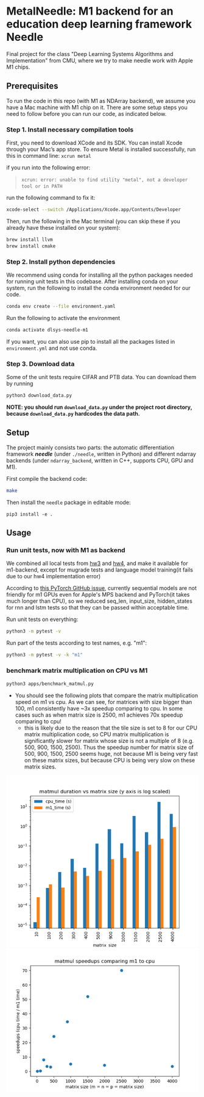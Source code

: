 # MetalNeedle: M1 backend for an education deep learning framework Needle

Final project for the class "Deep Learning Systems Algorithms and Implementation" from CMU, where we try to make needle work with Apple M1 chips.

## Prerequisites

To run the code in this repo (with M1 as NDArray backend), we assume you have a Mac machine with M1 chip on it. There are some setup steps you need to follow before you can run our code, as indicated below.

### Step 1. Install necessary compilation tools

First, you need to download XCode and its SDK. You can install Xcode through your Mac’s app store.
To ensure Metal is installed successfully, run this in command line:
`xcrun metal`

if you run into the following error:

> `xcrun: error: unable to find utility "metal", not a developer tool or in PATH`

run the following command to fix it:

```bash
xcode-select --switch /Applications/Xcode.app/Contents/Developer
```

Then, run the following in the Mac terminal (you can skip these if you already have these installed on your system):

```bash
brew install llvm
brew install cmake
```

### Step 2. Install python dependencies

We recommend using conda for installing all the python packages needed for running unit tests in this codebase. After installing conda on your system, run the following to install the conda environment needed for our code.

``` bash
conda env create --file environment.yaml
```

Run the following to activate the environment

``` bash
conda activate dlsys-needle-m1
```

If you want, you can also use pip to install all the packages listed in `environment.yml` and not use conda.

### Step 3. Download data

Some of the unit tests require CIFAR and PTB data. You can download them by running

``` bash
python3 download_data.py
```

**NOTE: you should run `download_data.py` under the project root directory, because `download_data.py` hardcodes the data path.**

## Setup

The project mainly consists two parts: the automatic differentiation framework ***needle*** (under `./needle`, written in Python) and different ndarray backends (under `ndarray_backend`, written in C++, supports CPU, GPU and M1). 

First compile the backend code:

``` bash
make
```

Then install the `needle` package in editable mode:

``` bach
pip3 install -e .
```

## Usage

### Run unit tests, now with M1 as backend

We combined all local tests from [hw3](https://github.com/dlsyscourse/hw3) and [hw4](https://github.com/dlsyscourse/hw4), and make it available for m1-backend, except for mugrade tests and language model training(it fails due to our hw4 implementation error)

According to [this PyTorch GitHub issue](https://github.com/pytorch/pytorch/issues/77799), currently sequential models are not friendly for m1 GPUs even for Apple's MPS backend and PyTorch(it takes much longer than CPU), so we reduced seq_len, input_size, hidden_states for rnn and lstm tests so that they can be passed within acceptable time.

Run unit tests on everything:

``` bash
python3 -m pytest -v
```

Run part of the tests according to test names, e.g. "m1":

``` bash
python3 -m pytest -v -k "m1"
```

### benchmark matrix multiplication on CPU vs M1

``` bash
python3 apps/benchmark_matmul.py
```

- You should see the following plots that compare the matrix multiplication speed on m1 vs cpu. As we can see, for matrices with size bigger than 100, m1 consistently have ~3x speedup comparing to cpu. In some cases such as when matrix size is 2500, m1 achieves 70x speedup comparing to cpu!
    - this is likely due to the reason that the tile size is set to 8 for our CPU matrix multiplication code, so CPU matrix multiplication is significantly slower for matrix whose size is not a multiple of 8 (e.g. 500, 900, 1500, 2500). Thus the speedup number for matrix size of 500, 900, 1500, 2500 seems huge, not because M1 is being very fast on these matrix sizes, but because CPU is being very slow on these matrix sizes.

![matmul duration comparison](./figures/matmul_duration_comparison.png)
![matmul speedup](./figures/matmul_speedup.png)
